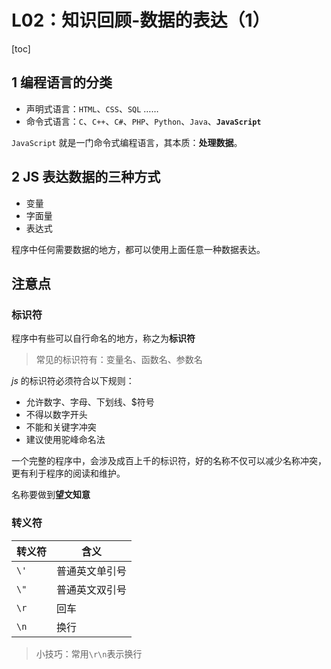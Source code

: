 # L02：知识回顾-数据的表达（1）

[toc]



## 1 编程语言的分类

- 声明式语言：`HTML`、`CSS`、`SQL` ……
- 命令式语言：`C`、`C++`、`C#`、`PHP`、`Python`、`Java`、**`JavaScript`**

`JavaScript` 就是一门命令式编程语言，其本质：**处理数据**。



## 2 JS 表达数据的三种方式

- 变量
- 字面量
- 表达式

程序中任何需要数据的地方，都可以使用上面任意一种数据表达。

## 注意点

### 标识符

程序中有些可以自行命名的地方，称之为**标识符**

> 常见的标识符有：变量名、函数名、参数名

_js_ 的标识符必须符合以下规则：

- 允许数字、字母、下划线、\$符号
- 不得以数字开头
- 不能和关键字冲突
- 建议使用驼峰命名法

一个完整的程序中，会涉及成百上千的标识符，好的名称不仅可以减少名称冲突，更有利于程序的阅读和维护。

名称要做到**望文知意**

### 转义符

| 转义符 | 含义           |
| ------ | -------------- |
| `\'`   | 普通英文单引号 |
| `\"`   | 普通英文双引号 |
| `\r`   | 回车           |
| `\n`   | 换行           |

> 小技巧：常用`\r\n`表示换行

